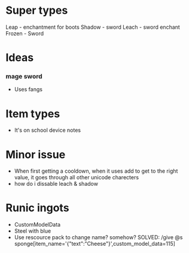 # Super types
Leap - enchantment for boots
Shadow - sword
Leach - sword enchant
Frozen - Sword


# Ideas
### mage sword
- Uses fangs


# Item types
- It's on school device notes


# Minor issue
- When first getting a cooldown, when it uses add to get to the right value, it goes through all other unicode charecters
- how do i dissable leach & shadow

# Runic ingots
- CustomModelData
- Steel with blue
- Use rescource pack to change name? somehow? SOLVED: /give @s sponge[item_name='{"text":"Cheese"}',custom_model_data=115]